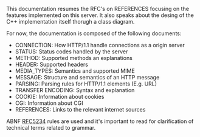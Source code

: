 This documentation resumes the RFC's on REFERENCES focusing on the features implemented on this server. It also speaks about the desing of the C++ implementation itself thorugh a class diagram. 

For now, the documentation is composed of the following documents:

- CONNECTION: How HTTP/1.1 handle connections as a origin server
- STATUS: Status codes handled by the server
- METHOD: Supported methods an explanations
- HEADER: Supported headers
- MEDIA_TYPES: Semantics and supported MIME
- MESSAGE: Structure and semantics of an HTTP message
- PARSING: Parsing rules for HTTP/1.1 elements (E.g. URL)
- TRANSFER ENCODING: Syntax and explanation
- COOKIE: Information about cookies
- CGI: Information about CGI
- REFERENCES: Links to the relevant internet sources

ABNF [RFC5234](https://datatracker.ietf.org/doc/html/rfc5234) rules are used and it's important to read for clarification of technical terms related to grammar.